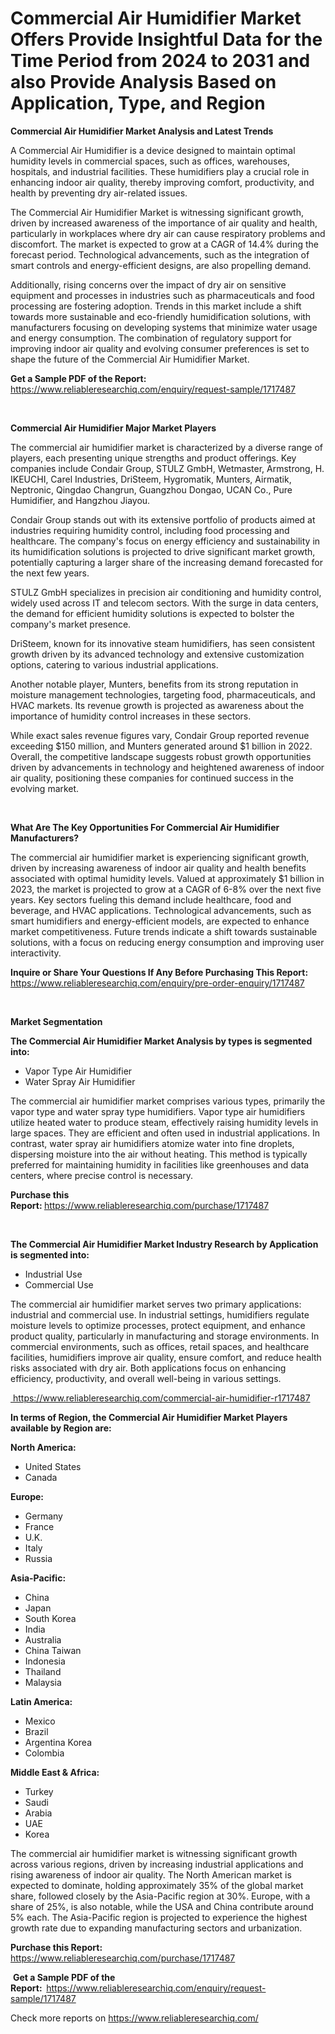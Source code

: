 <p><h1>Commercial Air Humidifier Market Offers Provide Insightful Data for the Time Period from 2024 to 2031 and also Provide Analysis Based on Application, Type, and Region</h1></p><p><strong>Commercial Air Humidifier Market Analysis and Latest Trends</strong></p>
<p><p>A Commercial Air Humidifier is a device designed to maintain optimal humidity levels in commercial spaces, such as offices, warehouses, hospitals, and industrial facilities. These humidifiers play a crucial role in enhancing indoor air quality, thereby improving comfort, productivity, and health by preventing dry air-related issues.</p><p>The Commercial Air Humidifier Market is witnessing significant growth, driven by increased awareness of the importance of air quality and health, particularly in workplaces where dry air can cause respiratory problems and discomfort. The market is expected to grow at a CAGR of 14.4% during the forecast period. Technological advancements, such as the integration of smart controls and energy-efficient designs, are also propelling demand.</p><p>Additionally, rising concerns over the impact of dry air on sensitive equipment and processes in industries such as pharmaceuticals and food processing are fostering adoption. Trends in this market include a shift towards more sustainable and eco-friendly humidification solutions, with manufacturers focusing on developing systems that minimize water usage and energy consumption. The combination of regulatory support for improving indoor air quality and evolving consumer preferences is set to shape the future of the Commercial Air Humidifier Market.</p></p>
<p><strong>Get a Sample PDF of the Report:&nbsp;</strong> <a href="https://www.reliableresearchiq.com/enquiry/request-sample/1717487?utm_campaign=1087&utm_medium=2&utm_source=Github&utm_content=ia&utm_term=28122024&utm_id=commercial-air-humidifier">https://www.reliableresearchiq.com/enquiry/request-sample/1717487</a></p>
<p>&nbsp;</p>
<p><strong>Commercial Air Humidifier Major Market Players</strong></p>
<p><p>The commercial air humidifier market is characterized by a diverse range of players, each presenting unique strengths and product offerings. Key companies include Condair Group, STULZ GmbH, Wetmaster, Armstrong, H. IKEUCHI, Carel Industries, DriSteem, Hygromatik, Munters, Airmatik, Neptronic, Qingdao Changrun, Guangzhou Dongao, UCAN Co., Pure Humidifier, and Hangzhou Jiayou.</p><p>Condair Group stands out with its extensive portfolio of products aimed at industries requiring humidity control, including food processing and healthcare. The company's focus on energy efficiency and sustainability in its humidification solutions is projected to drive significant market growth, potentially capturing a larger share of the increasing demand forecasted for the next few years.</p><p>STULZ GmbH specializes in precision air conditioning and humidity control, widely used across IT and telecom sectors. With the surge in data centers, the demand for efficient humidity solutions is expected to bolster the company's market presence. </p><p>DriSteem, known for its innovative steam humidifiers, has seen consistent growth driven by its advanced technology and extensive customization options, catering to various industrial applications. </p><p>Another notable player, Munters, benefits from its strong reputation in moisture management technologies, targeting food, pharmaceuticals, and HVAC markets. Its revenue growth is projected as awareness about the importance of humidity control increases in these sectors.</p><p>While exact sales revenue figures vary, Condair Group reported revenue exceeding $150 million, and Munters generated around $1 billion in 2022. Overall, the competitive landscape suggests robust growth opportunities driven by advancements in technology and heightened awareness of indoor air quality, positioning these companies for continued success in the evolving market.</p></p>
<p>&nbsp;</p>
<p><strong>What Are The Key Opportunities For Commercial Air Humidifier Manufacturers?</strong></p>
<p><p>The commercial air humidifier market is experiencing significant growth, driven by increasing awareness of indoor air quality and health benefits associated with optimal humidity levels. Valued at approximately $1 billion in 2023, the market is projected to grow at a CAGR of 6-8% over the next five years. Key sectors fueling this demand include healthcare, food and beverage, and HVAC applications. Technological advancements, such as smart humidifiers and energy-efficient models, are expected to enhance market competitiveness. Future trends indicate a shift towards sustainable solutions, with a focus on reducing energy consumption and improving user interactivity.</p></p>
<p><strong>Inquire or Share Your Questions If Any Before Purchasing This Report:</strong> <a href="https://www.reliableresearchiq.com/enquiry/pre-order-enquiry/1717487?utm_campaign=1087&utm_medium=2&utm_source=Github&utm_content=ia&utm_term=28122024&utm_id=commercial-air-humidifier">https://www.reliableresearchiq.com/enquiry/pre-order-enquiry/1717487</a></p>
<p>&nbsp;</p>
<p><strong>Market Segmentation</strong></p>
<p><strong>The Commercial Air Humidifier Market Analysis by types is segmented into:</strong></p>
<p><ul><li>Vapor Type Air Humidifier</li><li>Water Spray Air Humidifier</li></ul></p>
<p><p>The commercial air humidifier market comprises various types, primarily the vapor type and water spray type humidifiers. Vapor type air humidifiers utilize heated water to produce steam, effectively raising humidity levels in large spaces. They are efficient and often used in industrial applications. In contrast, water spray air humidifiers atomize water into fine droplets, dispersing moisture into the air without heating. This method is typically preferred for maintaining humidity in facilities like greenhouses and data centers, where precise control is necessary.</p></p>
<p><strong>Purchase this Report:&nbsp;</strong><a href="https://www.reliableresearchiq.com/purchase/1717487?utm_campaign=1087&utm_medium=2&utm_source=Github&utm_content=ia&utm_term=28122024&utm_id=commercial-air-humidifier">https://www.reliableresearchiq.com/purchase/1717487</a></p>
<p>&nbsp;</p>
<p><strong>The Commercial Air Humidifier Market Industry Research by Application is segmented into:</strong></p>
<p><ul><li>Industrial Use</li><li>Commercial Use</li></ul></p>
<p><p>The commercial air humidifier market serves two primary applications: industrial and commercial use. In industrial settings, humidifiers regulate moisture levels to optimize processes, protect equipment, and enhance product quality, particularly in manufacturing and storage environments. In commercial environments, such as offices, retail spaces, and healthcare facilities, humidifiers improve air quality, ensure comfort, and reduce health risks associated with dry air. Both applications focus on enhancing efficiency, productivity, and overall well-being in various settings.</p></p>
<p><a href="https://www.reliableresearchiq.com/commercial-air-humidifier-r1717487?utm_campaign=1087&utm_medium=2&utm_source=Github&utm_content=ia&utm_term=28122024&utm_id=commercial-air-humidifier">&nbsp;https://www.reliableresearchiq.com/commercial-air-humidifier-r1717487</a></p>
<p><strong>In terms of Region, the Commercial Air Humidifier Market Players available by Region are:</strong></p>
<p>
    <p> <strong> North America: </strong>
        <ul>
            <li>United States</li>
            <li>Canada</li>
        </ul>
        </p> 
    <p> <strong> Europe: </strong>
        <ul>
            <li>Germany</li>
            <li>France</li>
            <li>U.K.</li>
            <li>Italy</li>
            <li>Russia</li>
        </ul>
        </p> 
    <p> <strong> Asia-Pacific: </strong>
        <ul>
            <li>China</li>
            <li>Japan</li>
            <li>South Korea</li>
            <li>India</li>
            <li>Australia</li>
            <li>China Taiwan</li>
            <li>Indonesia</li>
            <li>Thailand</li>
            <li>Malaysia</li>
        </ul>
        </p> 
    <p> <strong> Latin America: </strong>
        <ul>
            <li>Mexico</li>
            <li>Brazil</li>
            <li>Argentina Korea</li>
            <li>Colombia</li>
        </ul>
        </p> 
    <p> <strong> Middle East & Africa: </strong>
        <ul>
            <li>Turkey</li>
            <li>Saudi</li>
            <li>Arabia</li>
            <li>UAE</li>
            <li>Korea</li>
        </ul>
    </p>
    </p>
<p><p>The commercial air humidifier market is witnessing significant growth across various regions, driven by increasing industrial applications and rising awareness of indoor air quality. The North American market is expected to dominate, holding approximately 35% of the global market share, followed closely by the Asia-Pacific region at 30%. Europe, with a share of 25%, is also notable, while the USA and China contribute around 5% each. The Asia-Pacific region is projected to experience the highest growth rate due to expanding manufacturing sectors and urbanization.</p></p>
<p><strong>Purchase this Report: </strong><a href="https://www.reliableresearchiq.com/purchase/1717487?utm_campaign=1087&utm_medium=2&utm_source=Github&utm_content=ia&utm_term=28122024&utm_id=commercial-air-humidifier">https://www.reliableresearchiq.com/purchase/1717487</a></p>
<p>&nbsp;<strong>Get a Sample PDF of the Report:&nbsp;&nbsp;</strong><a href="https://www.reliableresearchiq.com/enquiry/request-sample/1717487?utm_campaign=1087&utm_medium=2&utm_source=Github&utm_content=ia&utm_term=28122024&utm_id=commercial-air-humidifier">https://www.reliableresearchiq.com/enquiry/request-sample/1717487</a></p>
<p><strong></strong></p>
<p>Check more reports on <a href="https://www.reliableresearchiq.com/?utm_campaign=1087&utm_medium=2&utm_source=Github&utm_content=ia&utm_term=28122024&utm_id=commercial-air-humidifier">https://www.reliableresearchiq.com/</a></p>